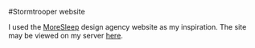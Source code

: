 #Stormtrooper website

I used the [MoreSleep](http://www.moresleep.net/) design agency website as my inspiration. The site may be viewed on my server [here](http://96.40.72.229/stormtrooper/index.html).
